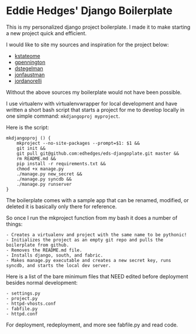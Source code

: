 Eddie Hedges' Django Boilerplate
=========

This is my personalized django project boilerplate. I made it to make starting a new project quick and efficient.

I would like to site my sources and inspiration for the project below: 
    
* [kstateome](https://github.com/kstateome)
* [gpennington](https://github.com/gpennington)
* [dstegelman](https://github.com/dstegelman)
* [jonfaustman](https://github.com/jonfaustman)
* [jordanorelli](https://github.com/jordanorelli)

Without the above sources my boilerplate would not have been possible.

I use virtualenv with virtualenvwrapper for local development and have written a short bash script that starts a project for me to develop locally in one simple command: `mkdjangoproj myproject`.

Here is the script:
		
	mkdjangoproj () {
		mkproject --no-site-packages --prompt=$1: $1 &&
		git init &&
		git pull git@github.com:edhedges/eds-djangoplate.git master &&
		rm README.md &&
		pip install -r requirements.txt &&
		chmod +x manage.py
		./manage.py new_secret &&
		./manage.py syncdb &&
		./manage.py runserver
	}

The boilerplate comes with a sample app that can be renamed, modified, or deleted it is basically only there for reference.

So once I run the mkproject function from my bash it does a number of things:

	- Creates a virtualenv and project with the same name to be pythonic!
	- Initializes the project as an empty git repo and pulls the boilerplate from github.
	- Removes the README.md file.
	- Installs django, south, and fabric.
	- Makes manage.py executable and creates a new secret key, runs syncdb, and starts the local dev server.


Here is a list of the bare minimum files that NEED edited before deployment besides normal development: 
	
	- settings.py
	- project.py
	- httpd-vhosts.conf
	- fabfile.py
	- httpd.conf

For deployment, redeployment, and more see fabfile.py and read code.